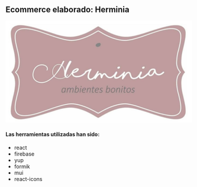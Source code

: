 ## Ecommerce elaborado: Herminia

![](./src/assets/images/logo.jpeg)

#### Las herramientas utilizadas han sido:

- react
- firebase
- yup
- formik
- mui
- react-icons
